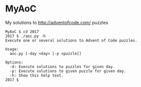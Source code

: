 # MyAoC
My solutions to http://adventofcode.com/ puzzles

```
MyAoC $ cd 2017
2017 $ ./aoc.py -h
Execute one or several solutions to Advent of Code puzzles.

Usage:
  aoc.py [-day <day> [-p <puzzle]]

Options:
  -d: Execute solutions to puzzles for given day.
  -p: Execute solutions to given puzzle for given day.
  -h: Show this help text.
2017 $
```

